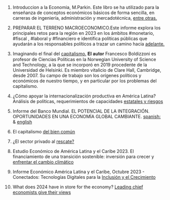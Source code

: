 
1. Introduccion a la Economia, M.Parkin. Este libro se ha utilizado para la enseñanza de conceptos económicos básicos de forma sencilla, en carreras de ingeniería, administración y mercadotécnica, [entre otras.](https://www.linkedin.com/feed/update/urn:li:activity:7034196003733823489?updateEntityUrn=urn%3Ali%3Afs_feedUpdate%3A%28V2%2Curn%3Ali%3Aactivity%3A7034196003733823489%29)



2. PREPARAR EL TERRENO MACROECONOMICO.Este informe explora los principales retos para la región en 2023 en los ámbitos #monetario, #fiscal , #laboral y #financiero e identifica políticas públicas que ayudarán a los responsables políticos a trazar un camino hacia [adelante.](https://www.linkedin.com/posts/evelyn-ortiz_libros-informes-social-activity-7046284826877812736-LFAS?utm_source=share&utm_medium=member_desktop)



3. Imaginando el final del [capitalismo.](https://www.linkedin.com/posts/evelyn-ortiz_libros-capitalismo-occidentales-activity-7048824337193164800-s6tQ?utm_source=share&utm_medium=member_desktop.) 𝐄𝐥 𝐚𝐮𝐭𝐨𝐫 Francesco Boldizzoni es profesor de Ciencias Políticas en la Norwegian University of Science and Technology, a la que se incorporó en 2019 procedente de la Universidad de Helsinki. Es miembro vitalicio de Clare Hall, Cambridge, desde 2007. Su campo de trabajo son los orígenes políticos y económicos de nuestro tiempo, y en particular por los problemas del capitalismo.


4. ¿Cómo apoyar la internacionalización productiva en América Latina? Análisis de políticas, requerimientos de capacidades [estatales y riesgos](https://www.linkedin.com/posts/evelyn-ortiz_libros-informes-datos-activity-7053746958443667456-2S7B?utm_source=share&utm_medium=member_desktop.)
    

5. Informe del Banco Mundial. EL POTENCIAL DE LA INTEGRACIÓN. OPORTUNIDADES EN UNA ECONOMÍA GLOBAL CAMBIANTE. [spanish:](https://openknowledge.worldbank.org/server/api/core/bitstreams/8d6c50b4-bbfa-4c5a-ad41-2b6534cdf076/content) & [english](https://openknowledge.worldbank.org/server/api/core/bitstreams/93458243-ca0a-4e48-b16c-8be2ea53e4c4/content) 


6. El capitalismo [del bien común](https://www.linkedin.com/posts/evelyn-ortiz_el-capitalismo-del-bien-com%C3%BAn-activity-7107763144713723904-Fs-5?utm_source=share&utm_medium=member_desktop)

7. ¿El sector privado al [rescate?](https://www.linkedin.com/posts/evelyn-ortiz_el-sector-privado-al-rescate-activity-7112839766051577858-t8Be?utm_source=share&utm_medium=member_desktop)
   
8. Estudio Económico de América Latina y el Caribe 2023. El financiamiento de una transición sostenible: inversión para crecer y [enfrentar el cambio climático](https://www.linkedin.com/posts/evelyn-ortiz_economia-analytics-books-activity-7118049469962600448-Qdt-?utm_source=share&utm_medium=member_desktop)
   
9. Informe Económico América Latina y el Caribe, Octubre 2023 - Conectados: Tecnologías Digitales para la [Inclusión y el Crecimiento](https://www.linkedin.com/posts/evelyn-ortiz_economia-technology-worldbank-activity-7123043462941196290-znc7?utm_source=share&utm_medium=member_desktop)
    
10. What does 2024 have in store for the economy? [Leading chief economists give their views](https://www.linkedin.com/feed/update/urn:li:activity:7153405838391410689/)
